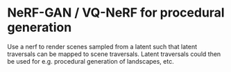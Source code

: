 # NeRF-GAN / VQ-NeRF for procedural generation

Use a nerf to render scenes sampled from a latent such that latent traversals can be mapped to scene traversals. Latent traversals could then be used for e.g. procedural generation of landscapes, etc.
